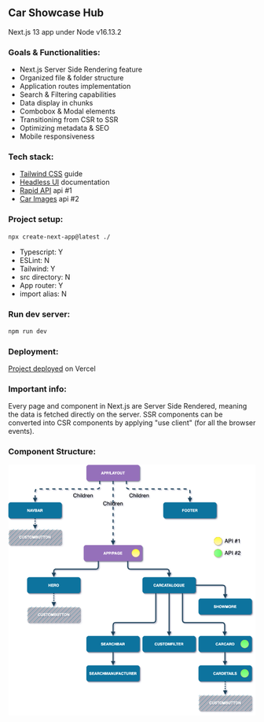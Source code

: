 ## Car Showcase Hub
Next.js 13 app under Node v16.13.2

### Goals & Functionalities:

- Next.js Server Side Rendering feature
- Organized file & folder structure
- Application routes implementation
- Search & Filtering capabilities
- Data display in chunks
- Combobox & Modal elements
- Transitioning from CSR to SSR
- Optimizing metadata & SEO
- Mobile responsiveness

### Tech stack:

- [Tailwind CSS](https://tailwindcss.com/docs/guides/nextjs) guide
- [Headless UI](https://headlessui.com/) documentation
- [Rapid API](https://rapidapi.com/apininjas/api/cars-by-api-ninjas) api #1
- [Car Images](https://www.imagin.studio/car-image-api) api #2

### Project setup: 

```bash
npx create-next-app@latest ./
```
- Typescript: Y
- ESLint: N
- Tailwind: Y
- src directory: N
- App router: Y
- import alias: N  

### Run dev server:

```bash
npm run dev
```

### Deployment:

[Project deployed](http://my-car-showcase.vercel.app) on Vercel

### Important info:

Every page and component in Next.js are Server Side Rendered, meaning the data is fetched directly on the server.
SSR components can be converted into CSR components by applying "use client" (for all the browser events).

### Component Structure:

![plot](./public/structure.png)